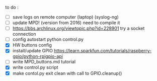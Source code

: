 to do :

- [ ] save logs on remote computer (laptop) (syslog-ng)
- [ ] update MPD! (version from 2016) need to compile it
- [ ] https://bbs.archlinux.org/viewtopic.php?id=228901 try a socket connection
- [ ] config autostart python control.py
- [x] HW buttons config
- [x] install/update GPIO https://learn.sparkfun.com/tutorials/raspberry-gpio/python-rpigpio-api  
- [ ] write MPD_buttons.md tutorial
- [x] write control.py script
- [x] make contol.py exit clean with call to GPIO.cleanup()
